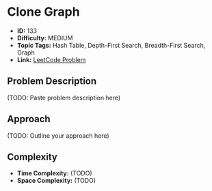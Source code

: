 # Clone Graph

- **ID:** 133
- **Difficulty:** MEDIUM
- **Topic Tags:** Hash Table, Depth-First Search, Breadth-First Search, Graph
- **Link:** [LeetCode Problem](https://leetcode.com/problems/clone-graph/description/)

## Problem Description

(TODO: Paste problem description here)

## Approach

(TODO: Outline your approach here)

## Complexity

- **Time Complexity:** (TODO)
- **Space Complexity:** (TODO)
